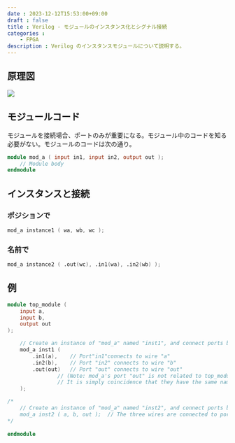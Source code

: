 ```yaml
---
date : 2023-12-12T15:53:00+09:00
draft : false
title : Verilog - モジュールのインスタンス化とシグナル接続
categories : 
    - FPGA
description : Verilog のインスタンスモジュールについて説明する。
---
```


## 原理図
![](https://image.icysamon.jp/blog/2023/12/verilog-instance.webp)

## モジュールコード
モジュールを接続場合、ポートのみが重要になる。モジュール中のコードを知る必要がない。モジュールのコードは次の通り。

```verilog
module mod_a ( input in1, input in2, output out );
    // Module body
endmodule
```

## インスタンスと接続
### ポジションで
```verilog
mod_a instance1 ( wa, wb, wc );
```

### 名前で
```verilog
mod_a instance2 ( .out(wc), .in1(wa), .in2(wb) );
```

## 例
```verilog
module top_module (
	input a,
	input b,
	output out
);

	// Create an instance of "mod_a" named "inst1", and connect ports by name:
	mod_a inst1 ( 
		.in1(a), 	// Port"in1"connects to wire "a"
		.in2(b),	// Port "in2" connects to wire "b"
		.out(out)	// Port "out" connects to wire "out" 
				// (Note: mod_a's port "out" is not related to top_module's wire "out". 
				// It is simply coincidence that they have the same name)
	);

/*
	// Create an instance of "mod_a" named "inst2", and connect ports by position:
	mod_a inst2 ( a, b, out );	// The three wires are connected to ports in1, in2, and out, respectively.
*/
	
endmodule
```